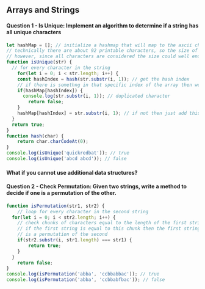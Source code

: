 ## Arrays and Strings

#### Question 1 - Is Unique: Implement an algorithm to determine if a string has all unique characters
```javascript
let hashMap = []; // initialize a hashmap that will map to the ascii character code of the character
// technically there are about 92 printable characters, so the size of the hashMap would not exceed that
// however, since all characters are considered the size could well end up being 256
function isUnique(str) {
  // for every character in the string
	for(let i = 0; i < str.length; i++) {  	
    const hashIndex = hash(str.substr(i, 1)); // get the hash index
    // if there is somethng in that specific index of the array then we found a duplicate
    if(hashMap[hashIndex]) {
      console.log(str.substr(i, 1)); // duplicated character
    	return false;
    }
  	hashMap[hashIndex] = str.substr(i, 1); // if not then just add this character to the map
  }
  return true;
}
function hash(char) {
	return char.charCodeAt(0);
}
console.log(isUnique('quickredbat')); // true
console.log(isUnique('abcd abcd')); // false
```
#### What if you cannot use additional data structures?

#### Question 2 - Check Permutation: Given two strings, write a method to decide if one is a permutation of the other.
```javascript
function isPermutation(str1, str2) {
	// loop for every character in the second string
  for(let i = 0; i < str2.length; i++) {
    // check chunks of characters equal to the length of the first string
    // if the first string is equal to this chunk then the first string
    // is a permutation of the second
    if(str2.substr(i, str1.length) === str1) {
    	return true;
    }
  }
	return false;
}
console.log(isPermutation('abba', 'ccbbabbac')); // true
console.log(isPermutation('abba', 'ccbbabfbac')); // false
```
